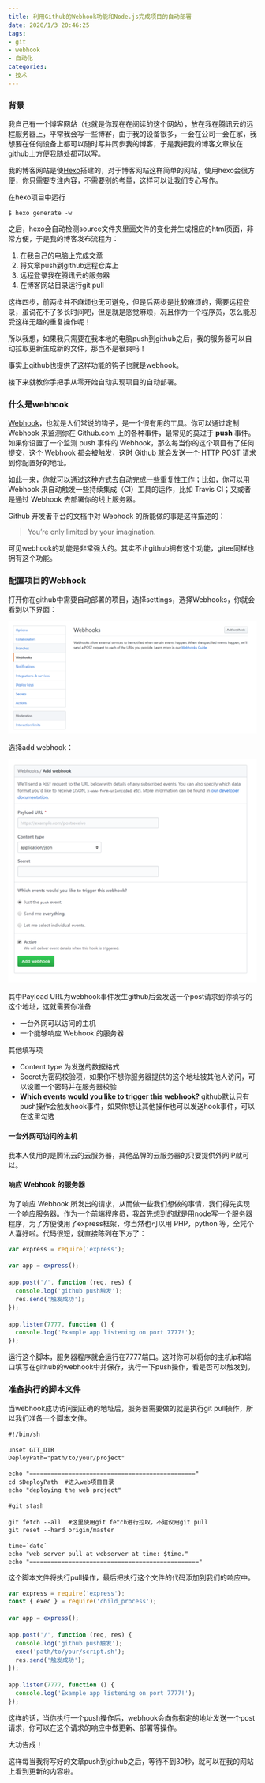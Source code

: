 ```yaml
---
title: 利用Github的Webhook功能和Node.js完成项目的自动部署
date: 2020/1/3 20:46:25
tags: 
- git
- webhook
- 自动化
categories: 
- 技术
---
```


### 背景

我自己有一个博客网站（也就是你现在在阅读的这个网站），放在我在腾讯云的远程服务器上，平常我会写一些博客，由于我的设备很多，一会在公司一会在家，我想要在任何设备上都可以随时写并同步我的博客，于是我把我的博客文章放在github上方便我随处都可以写。

我的博客网站是使[Hexo](https://hexo.io/zh-cn/)搭建的，对于博客网站这样简单的网站，使用hexo会很方便，你只需要专注内容，不需要别的考量，这样可以让我们专心写作。

在hexo项目中运行

```
$ hexo generate -w
```

之后，hexo会自动检测source文件夹里面文件的变化并生成相应的html页面，非常方便，于是我的博客发布流程为：

1. 在我自己的电脑上完成文章
2. 将文章push到github远程仓库上
3. 远程登录我在腾讯云的服务器
4. 在博客网站目录运行git pull

这样四步，前两步并不麻烦也无可避免，但是后两步是比较麻烦的，需要远程登录，虽说花不了多长时间吧，但是就是感觉麻烦，况且作为一个程序员，怎么能忍受这样无趣的重复操作呢！

所以我想，如果我只需要在我本地的电脑push到github之后，我的服务器可以自动拉取更新生成新的文件，那岂不是很爽吗！

事实上github也提供了这样功能的钩子也就是webhook。

接下来就教你手把手从零开始自动实现项目的自动部署。

### 什么是webhook

[Webhook](https://developer.github.com/webhooks/)，也就是人们常说的钩子，是一个很有用的工具。你可以通过定制 Webhook 来监测你在 Github.com 上的各种事件，最常见的莫过于 **push** 事件。如果你设置了一个监测 push 事件的 Webhook，那么每当你的这个项目有了任何提交，这个 Webhook 都会被触发，这时 Github 就会发送一个 HTTP POST 请求到你配置好的地址。

如此一来，你就可以通过这种方式去自动完成一些重复性工作；比如，你可以用 Webhook 来自动触发一些持续集成（CI）工具的运作，比如 Travis CI；又或者是通过 Webhook 去部署你的线上服务器。

Github 开发者平台的文档中对 Webhook 的所能做的事是这样描述的：

> You’re only limited by your imagination.

可见webhook的功能是非常强大的。其实不止github拥有这个功能，gitee同样也拥有这个功能。

### 配置项目的Webhook

打开你在github中需要自动部署的项目，选择settings，选择Webhooks，你就会看到以下界面：

![webhook设置界面](/img/202001.png)

选择add webhook：

![1578043188455](/img/202002.png)

其中Payload URL为webhook事件发生github后会发送一个post请求到你填写的这个地址，这就需要你准备

- 一台外网可以访问的主机
- 一个能够响应 Webhook 的服务器

其他填写项

- Content type 为发送的数据格式
- Secret为密码校验项，如果你不想你服务器提供的这个地址被其他人访问，可以设置一个密码并在服务器校验
- **Which events would you like to trigger this webhook?** github默认只有push操作会触发hook事件，如果你想让其他操作也可以发送hook事件，可以在这里勾选

#### 一台外网可访问的主机

我本人使用的是腾讯云的云服务器，其他品牌的云服务器的只要提供外网IP就可以。

#### 响应 Webhook 的服务器

为了响应 Webhook 所发出的请求，从而做一些我们想做的事情，我们得先实现一个响应服务器。作为一个前端程序员，我首先想到的就是用node写一个服务器程序，为了方便使用了express框架，你当然也可以用 PHP，python 等，全凭个人喜好啦。代码很短，就直接陈列在下方了：

```javascript
var express = require('express');

var app = express();

app.post('/', function (req, res) {
  console.log('github push触发');
  res.send('触发成功');
});

app.listen(7777, function () {
  console.log('Example app listening on port 7777!');
});
```

运行这个脚本，服务器程序就会运行在7777端口。这时你可以将你的主机ip和端口填写在github的webhook中并保存，执行一下push操作，看是否可以触发到。

### 准备执行的脚本文件

当webhook成功访问到正确的地址后，服务器需要做的就是执行git pull操作，所以我们准备一个脚本文件。

```shell
#!/bin/sh

unset GIT_DIR
DeployPath="path/to/your/project" 

echo "==============================================="
cd $DeployPath  #进入web项目目录
echo "deploying the web project"

#git stash

git fetch --all  #这里使用git fetch进行拉取，不建议用git pull
git reset --hard origin/master

time=`date`
echo "web server pull at webserver at time: $time."
echo "================================================"
```

这个脚本文件将执行pull操作，最后把执行这个文件的代码添加到我们的响应中。

```javascript
var express = require('express');
const { exec } = require('child_process');

var app = express();

app.post('/', function (req, res) {
  console.log('github push触发');
  exec('path/to/your/script.sh');
  res.send('触发成功');
});

app.listen(7777, function () {
  console.log('Example app listening on port 7777!');
});
```

这样的话，当你执行一个push操作后，webhook会向你指定的地址发送一个post请求，你可以在这个请求的响应中做更新、部署等操作。

大功告成！

这样每当我将写好的文章push到github之后，等待不到30秒，就可以在我的网站上看到更新的内容啦。